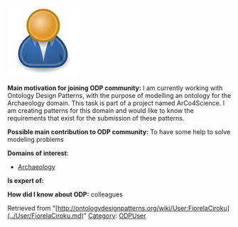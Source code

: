 [![Image:ODPUser.png](../images/a/a6/ODPUser.png)](../Image/ODPUser.png.md "Image:ODPUser.png")




  





__Main motivation for joining ODP community:__ I am currently working with Ontology Design Patterns, with the purpose of modelling an ontology for the Archaeology domain. This task is part of a project named ArCo4Science. I am creating patterns for this domain and would like to know the requirements that exist for the submission of these patterns.


__Possible main contribution to ODP community:__ To have some help to solve modeling problems


__Domains of interest:__



* [Archaeology](../Community/Archaeology.md "Community:Archaeology")


__Is expert of:__


  

__How did I know about ODP:__ colleagues






Retrieved from "[http://ontologydesignpatterns.org/wiki/User:FiorelaCiroku](../User/FiorelaCiroku.md)"
 [Category](http://ontologydesignpatterns.org/wiki/Special:Categories "Special:Categories"): [ODPUser](../Category/ODPUser.md "Category:ODPUser")